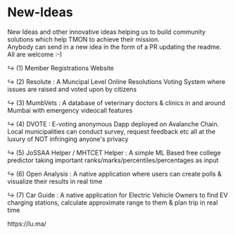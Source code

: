 # New-Ideas
New Ideas and other innovative ideas helping us to build community solutions which help TMON to achieve their mission. <br />
Anybody can send in a new idea in the form of a PR updating the readme. All are welcome :-)

<p>&#8618 (1) Member Registrations Website</p>
<p>&#8618 (2) Resolute : A Muncipal Level Online Resolutions Voting System where issues are raised and voted upon by citizens</p>
<p>&#8618 (3) MumbVets : A database of veterinary doctors & clinics in and around Mumbai with emergency videocall features</p>
<p>&#8618 (4) DVOTE : E-voting anonymous Dapp deployed on Avalanche Chain. Local municipalities can conduct survey, request feedback etc all at the luxury of NOT infringing anyone's privacy</p>
<p>&#8618 (5) JoSSAA Helper / MHTCET Helper : A simple ML Based free college predictor taking important ranks/marks/percentiles/percentages as input</p>
<p>&#8618 (6) Open Analysis : A native application where users can create polls & visualize their results in real time</p>
<p>&#8618 (7) Car Guide : A native application for Electric Vehicle Owners to find EV charging stations, calculate approximate range to them & plan trip in real time</p>
https://lu.ma/
